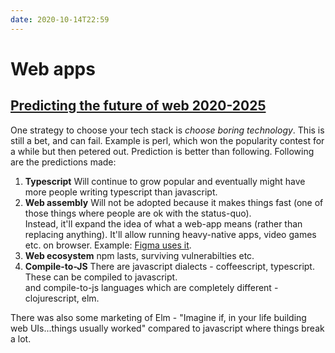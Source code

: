 ```yaml
---
date: 2020-10-14T22:59
---
```


# Web apps


## [Predicting the future of web 2020-2025](https://www.youtube.com/watch?v=24tQRwIRP_w)

One strategy to choose your tech stack is *choose boring technology*. This is still a bet, and can fail. Example is perl, which won the popularity contest for a while but then petered out. 
Prediction is better than following. Following are the predictions made: 

1. **Typescript**
Will continue to grow popular and eventually might have more people writing typescript than javascript.  
2. **Web assembly**
Will not be adopted because it makes things fast (one of those things where people are ok with the status-quo).  
Instead, it'll expand the idea of what a web-app means (rather than replacing anything). It'll allow running heavy-native apps, video games etc. on browser. Example: [Figma uses it](https://www.figma.com/blog/webassembly-cut-figmas-load-time-by-3x/).
3. **Web ecosystem**
npm lasts, surviving vulnerabilties etc.
4. **Compile-to-JS**
There are javascript dialects - coffeescript, typescript. These can be compiled to javascript.  
and compile-to-js languages which are completely different - clojurescript, elm.


There was also some marketing of Elm - "Imagine if, in your life building web UIs...things usually worked" compared to javascript where things break a lot.
